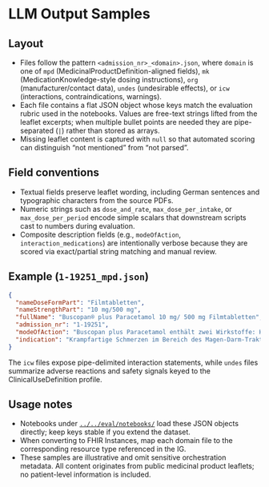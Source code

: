 # LLM Output Samples

## Layout
- Files follow the pattern `<admission_nr>_<domain>.json`, where `domain` is one of `mpd` (MedicinalProductDefinition-aligned fields), `mk` (MedicationKnowledge-style dosing instructions), `org` (manufacturer/contact data), `undes` (undesirable effects), or `icw` (interactions, contraindications, warnings).
- Each file contains a flat JSON object whose keys match the evaluation rubric used in the notebooks. Values are free-text strings lifted from the leaflet excerpts; when multiple bullet points are needed they are pipe-separated (`|`) rather than stored as arrays.
- Missing leaflet content is captured with `null` so that automated scoring can distinguish “not mentioned” from “not parsed”.

## Field conventions
- Textual fields preserve leaflet wording, including German sentences and typographic characters from the source PDFs.
- Numeric strings such as `dose_and_rate`, `max_dose_per_intake`, or `max_dose_per_period` encode simple scalars that downstream scripts cast to numbers during evaluation.
- Composite description fields (e.g., `modeOfAction`, `interaction_medications`) are intentionally verbose because they are scored via exact/partial string matching and manual review.

## Example (`1-19251_mpd.json`)
```json
{
  "nameDoseFormPart": "Filmtabletten",
  "nameStrengthPart": "10 mg/500 mg",
  "fullName": "Buscopan® plus Paracetamol 10 mg/ 500 mg Filmtabletten",
  "admission_nr": "1-19251",
  "modeOfAction": "Buscopan plus Paracetamol enthält zwei Wirkstoffe: Hyoscin-N-butylbromid und Paracetamol. ...",
  "indication": "Krampfartige Schmerzen im Bereich des Magen-Darm-Traktes; ..."
}
```
The `icw` files expose pipe-delimited interaction statements, while `undes` files summarize adverse reactions and safety signals keyed to the ClinicalUseDefinition profile.

## Usage notes
- Notebooks under [`../../eval/notebooks/`](../../eval/notebooks/) load these JSON objects directly; keep keys stable if you extend the dataset.
- When converting to FHIR Instances, map each domain file to the corresponding resource type referenced in the IG.
- These samples are illustrative and omit sensitive orchestration metadata. All content originates from public medicinal product leaflets; no patient-level information is included.
